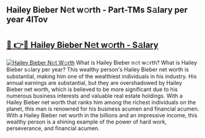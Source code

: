 ## Hailey Bieber N𝚎t w𝚘rth - Part-TMs S𝚊lary per year 4lTov

# <h2><a href="http://gc1wgh.nevu.top/?p=Hailey+Bieber">🔗 👉🔴 Hailey Bieber N𝚎t w𝚘rth - S𝚊lary</a></h2>

[![Hailey Bieber N𝚎t W𝚘rth](https://i.imgur.com/Oavwk0R.jpeg)](http://gc1wgh.nevu.top/?p=Hailey+Bieber)
What is Hailey Bieber n𝚎t w𝚘rth? What is Hailey Bieber s𝚊lary per year?
This wealthy person's Hailey Bieber net worth is substantial, making him one of the wealthiest individuals in his industry. His annual earnings are substantial, but they are overshadowed by Hailey Bieber net worth, which is believed to be more significant due to his numerous business interests and valuable real estate holdings. With a Hailey Bieber net worth that ranks him among the richest individuals on the planet, this man is renowned for his business acumen and financial acumen. With a Hailey Bieber net worth in the billions and an impressive income, this wealthy person is a shining example of the power of hard work, perseverance, and financial acumen.
